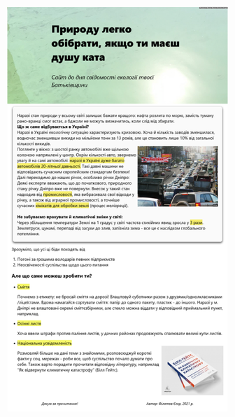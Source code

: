 ![Site preview](https://github.com/anefil/archives-2021-ecology/blob/main/Screenshot%202021-11-18%20at%2003-03-17%20%D0%95%D0%BA%D0%BE%D0%BB%D0%BE%D0%B3%D1%96%D1%8F%20%D0%A3%D0%BA%D1%80%D0%B0%D1%97%D0%BD%D0%B8.png)
